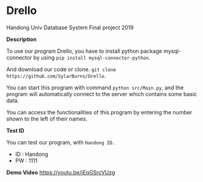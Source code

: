 # Drello
Handong Univ Database System Final project 2019

**Description**

To use our program Drello, you have to install python package mysql-connector by using `pip install mysql-connector-python`.

And download our code or clone. `git clone https://github.com/SylarBurns/Drello`.

You can start this program with command `python src/Main.py`, and the program will automatically connect to the server which contains some basic data.

You can access the functionalities of this program by entering the number shown to the left of their names.


**Test ID**

You can test our program, with `Handong ID.`
* ID : Handong
* PW : 1111

**Demo Video**
https://youtu.be/jEqGSrcVUzg 

